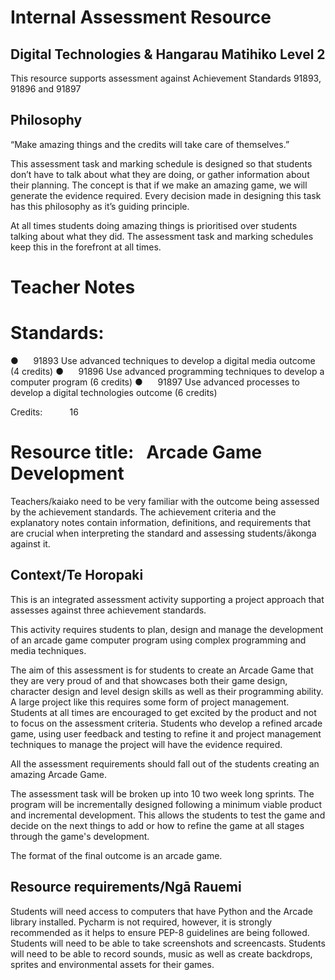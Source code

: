 # Internal Assessment Resource

## Digital Technologies & Hangarau Matihiko Level 2

This resource supports assessment against Achievement Standards 91893, 91896 and 91897

## Philosophy

“Make amazing things and the credits will take care of themselves.”

This assessment task and marking schedule is designed so that students don’t have to talk about what they are doing, or gather information about their planning. The concept is that if we make an amazing game, we will generate the evidence required. Every decision made in designing this task has this philosophy as it’s guiding principle.

At all times students doing amazing things is prioritised over students talking about what they did. The assessment task and marking schedules keep this in the forefront at all times.

# Teacher Notes

# Standards:

●      91893 Use advanced techniques to develop a digital media outcome (4 credits)
●      91896 Use advanced programming techniques to develop a computer program (6 credits)
●      91897 Use advanced processes to develop a digital technologies outcome (6 credits)

Credits:           16

# Resource title:   Arcade Game Development

Teachers/kaiako need to be very familiar with the outcome being assessed by the achievement standards. The achievement criteria and the explanatory notes contain information, definitions, and requirements that are crucial when interpreting the standard and assessing students/ākonga against it.


## Context/Te Horopaki

This is an integrated assessment activity supporting a project approach that assesses against three achievement standards.

This activity requires students to plan, design and manage the development of an arcade game computer program using complex programming and media techniques.

The aim of this assessment is for students to create an Arcade Game that they are very proud of and that showcases both their game design, character design and level design skills as well as their programming ability. A large project like this requires some form of project management. Students at all times are encouraged to get excited by the product and not to focus on the assessment criteria. Students who develop a refined arcade game, using user feedback and testing to refine it and project management techniques to manage the project will have the evidence required.

All the assessment requirements should fall out of the students creating an amazing Arcade Game.

The assessment task will be broken up into 10 two week long sprints. The program will be incrementally designed following a minimum viable product and incremental development. This allows the students to test the game and decide on the next things to add or how to refine the game at all stages through the game's development.

The format of the final outcome is an arcade game.

## Resource requirements/Ngā Rauemi

Students will need access to computers that have Python and the Arcade library installed. Pycharm is not required, however, it is strongly recommended as it helps to ensure PEP-8 guidelines are being followed. Students will need to be able to take screenshots and screencasts. Students will need to be able to record sounds, music as well as create backdrops, sprites and environmental assets for their games.